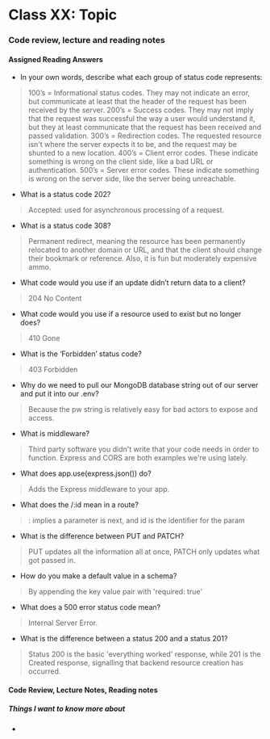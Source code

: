 # Class XX: Topic

### Code review, lecture and reading notes


#### Assigned Reading Answers

- In your own words, describe what each group of status code represents:

> 100’s = Informational status codes.  They may not indicate an error, but communicate at least that the header of the request has been received by the server.
> 200’s = Success codes.  They may not imply that the request was successful the way a user would understand it, but they at least communicate that the request has been received and passed validation.
> 300’s = Redirection codes.  The requested resource isn't where the server expects it to be, and the request may be shunted to a new location.
> 400’s = Client error codes.  These indicate something is wrong on the client side, like a bad URL or authentication.
> 500’s = Server error codes.  These indicate something is wrong on the server side, like the server being unreachable.

- What is a status code 202?

> Accepted: used for asynchronous processing of a request.

- What is a status code 308?

> Permanent redirect, meaning the resource has been permanently relocated to another domain or URL, and that the client should change their bookmark or reference.  Also, it is fun but moderately expensive ammo.

- What code would you use if an update didn’t return data to a client?

> 204 No Content

- What code would you use if a resource used to exist but no longer does?

> 410 Gone

- What is the ‘Forbidden’ status code?

> 403 Forbidden

- Why do we need to pull our MongoDB database string out of our server and put it into our .env?

> Because the pw string is relatively easy for bad actors to expose and access.

- What is middleware?

> Third party software you didn't write that your code needs in order to function. Express and CORS are both examples we're using lately.

- What does app.use(express.json()) do?

> Adds the Express middleware to your app.

- What does the /:id mean in a route?

> : implies a parameter is next, and id is the identifier for the param

- What is the difference between PUT and PATCH?

> PUT updates all the information all at once, PATCH only updates what got passed in.

- How do you make a default value in a schema?

> By appending the key value pair with 'required: true'

- What does a 500 error status code mean?

> Internal Server Error.

- What is the difference between a status 200 and a status 201?

> Status 200 is the basic 'everything worked' response, while 201 is the Created response, signalling that backend resource creation has occurred.


#### Code Review, Lecture Notes, Reading notes



##### Things I want to know more about

- 